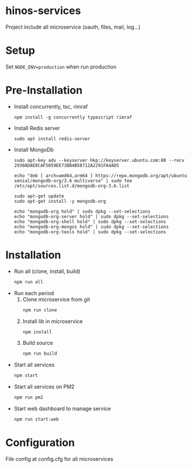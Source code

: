 # hinos-services
Project include all microservice (oauth, files, mail, log...)

# Setup
Set ```NODE_ENV=production``` when run production

# Pre-Installation
* Install concurrently, tsc, rimraf
    ```
    npm install -g concurrently typescript rimraf
    ```

* Install Redis server
   ```
   sudo apt install redis-server
   ```
   
* Install MongoDb
   ```
   sudo apt-key adv --keyserver hkp://keyserver.ubuntu.com:80 --recv 2930ADAE8CAF5059EE73BB4B58712A2291FA4AD5
   ```
   ```
   echo "deb [ arch=amd64,arm64 ] https://repo.mongodb.org/apt/ubuntu xenial/mongodb-org/3.6 multiverse" | sudo tee /etc/apt/sources.list.d/mongodb-org-3.6.list
    ```
    
    ```
    sudo apt-get update
    sudo apt-get install -y mongodb-org
    ```
    
    ```
    echo "mongodb-org hold" | sudo dpkg --set-selections
    echo "mongodb-org-server hold" | sudo dpkg --set-selections
    echo "mongodb-org-shell hold" | sudo dpkg --set-selections
    echo "mongodb-org-mongos hold" | sudo dpkg --set-selections
    echo "mongodb-org-tools hold" | sudo dpkg --set-selections
    ```
    
# Installation
* Run all (clone, install, build)
    ```sh
    npm run all
    ```
* Run each period
    1. Clone microservice from git
        ```sh
        npm run clone
        ```
    2. Install lib in microservice
        ```sh
        npm install
        ```
    3. Build source
        ```sh
        npm run build
        ```
* Start all services
    ```sh
    npm start
    ```
* Start all services on PM2
    ```sh
    npm run pm2
    ```
* Start web dashboard to manage service
    ```sh
    npm run start:web
    ```
# Configuration
File config at config.cfg for all microservices
